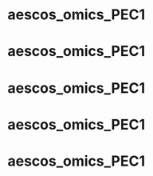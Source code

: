 # aescos_omics_PEC1
# aescos_omics_PEC1
# aescos_omics_PEC1
# aescos_omics_PEC1
# aescos_omics_PEC1
